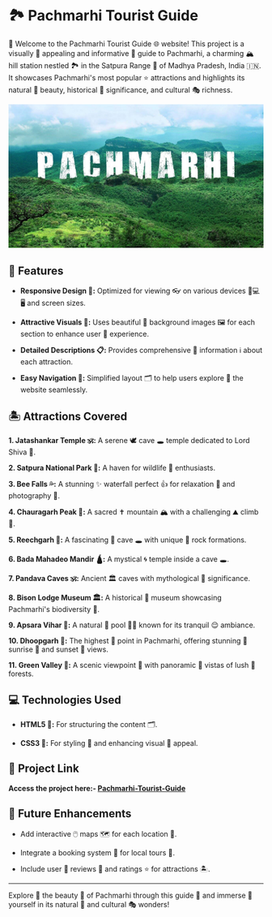 # 🏞️ Pachmarhi Tourist Guide

🎉 Welcome to the Pachmarhi Tourist Guide 🌐 website! This project is a visually 👀 appealing and informative 📖 guide to Pachmarhi, a charming 🏔️ hill station nestled 🏞️ in the Satpura Range 🗻 of Madhya Pradesh, India 🇮🇳. It showcases Pachmarhi's most popular ⭐ attractions and highlights its natural 🌳 beauty, historical 📜 significance, and cultural 🎭 richness.

![ScreenSchot](p.jpg)

## 🎯 Features

- **Responsive Design 📱:** Optimized for viewing 👓 on various devices 📱💻🖥️ and screen sizes.

- **Attractive Visuals 🌅:** Uses beautiful 🌸 background images 🖼️ for each section to enhance user 👤 experience.

- **Detailed Descriptions 📋:** Provides comprehensive 🧐 information ℹ️ about each attraction.

- **Easy Navigation 🧭:** Simplified layout 🗂️ to help users explore 🧳 the website seamlessly.

## 🏝️ Attractions Covered

**1. Jatashankar Temple 🕉️:** A serene 🕊️ cave 🕳️ temple dedicated to Lord Shiva 🙏.

**2. Satpura National Park 🐅:** A haven for wildlife 🦌 enthusiasts.

**3. Bee Falls 💦:** A stunning ✨ waterfall perfect 👍 for relaxation 🛀 and photography 📸.

**4. Chauragarh Peak 🗻:** A sacred ✝️ mountain 🏔️ with a challenging ⛰️ climb 🧗.

**5. Reechgarh 🦝:** A fascinating 🤔 cave 🕳️ with unique 🌟 rock formations.

**6. Bada Mahadeo Mandir 🛕:** A mystical 🌀 temple inside a cave 🕳️.

**7. Pandava Caves 🕉️:** Ancient 🏛️ caves with mythological 📜 significance.

**8. Bison Lodge Museum 🏛️:** A historical 🏺 museum showcasing Pachmarhi's biodiversity 🦜.

**9. Apsara Vihar 🧚:** A natural 🌊 pool 🏊‍♂️ known for its tranquil 😌 ambiance.

**10. Dhoopgarh 🌄:** The highest 🗻 point in Pachmarhi, offering stunning 🤩 sunrise 🌅 and sunset 🌇 views.

**11. Green Valley 🌳:** A scenic viewpoint 🌿 with panoramic 🌄 vistas of lush 🌳 forests.

## 💻 Technologies Used

- **HTML5 📝:** For structuring the content 🗂️.

- **CSS3 🎨:** For styling 💅 and enhancing visual 👀 appeal.

## 🔗 Project Link

**Access the project here:- [Pachmarhi-Tourist-Guide](https://arpanpatra111.github.io/Pachmarhi2025/)**

## 🚀 Future Enhancements

- Add interactive 🖱️ maps 🗺️ for each location 📍.

- Integrate a booking system 📅 for local tours 🚐.

- Include user 👤 reviews 📝 and ratings ⭐ for attractions 🏝️.

---

Explore 🧭 the beauty 🌄 of Pachmarhi through this guide 📖 and immerse 🤿 yourself in its natural 🌳 and cultural 🎭 wonders!
